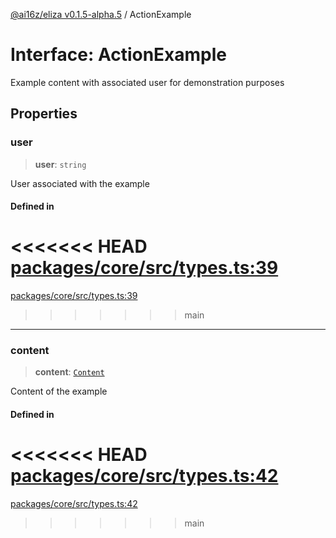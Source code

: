 [@ai16z/eliza v0.1.5-alpha.5](../index.md) / ActionExample

# Interface: ActionExample

Example content with associated user for demonstration purposes

## Properties

### user

> **user**: `string`

User associated with the example

#### Defined in

<<<<<<< HEAD
[packages/core/src/types.ts:39](https://github.com/konstantine25b/eliza/blob/main/packages/core/src/types.ts#L39)
=======
[packages/core/src/types.ts:39](https://github.com/ai16z/eliza/blob/main/packages/core/src/types.ts#L39)
>>>>>>> main

***

### content

> **content**: [`Content`](Content.md)

Content of the example

#### Defined in

<<<<<<< HEAD
[packages/core/src/types.ts:42](https://github.com/konstantine25b/eliza/blob/main/packages/core/src/types.ts#L42)
=======
[packages/core/src/types.ts:42](https://github.com/ai16z/eliza/blob/main/packages/core/src/types.ts#L42)
>>>>>>> main
